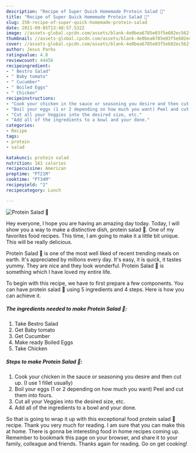 ```yaml
---
description: "Recipe of Super Quick Homemade Protein Salad 🥗"
title: "Recipe of Super Quick Homemade Protein Salad 🥗"
slug: 250-recipe-of-super-quick-homemade-protein-salad
date: 2021-09-05T13:48:57.532Z
image: //assets-global.cpcdn.com/assets/blank-4e0bea6785e03f5e602ec562f230caae08da540cada707380b4fe1bbebba43da.png
thumbnail: //assets-global.cpcdn.com/assets/blank-4e0bea6785e03f5e602ec562f230caae08da540cada707380b4fe1bbebba43da.png
cover: //assets-global.cpcdn.com/assets/blank-4e0bea6785e03f5e602ec562f230caae08da540cada707380b4fe1bbebba43da.png
author: Jesus Parks
ratingvalue: 4.8
reviewcount: 44456
recipeingredient:
- " Bestro Salad"
- " Baby tomato"
- " Cucumber"
- " Boiled Eggs"
- " Chicken"
recipeinstructions:
- "Cook your chicken in the sauce or seasoning you desire and then cut up. (I use 1 fillet usually)"
- "Boil your eggs (1 or 2 depending on how much you want) Peel and cut them into fours."
- "Cut all your Veggies into the desired size, etc."
- "Add all of the ingredients to a bowl and your done."
categories:
- Recipe
tags:
- protein
- salad

katakunci: protein salad 
nutrition: 161 calories
recipecuisine: American
preptime: "PT21M"
cooktime: "PT34M"
recipeyield: "2"
recipecategory: Lunch

---
```



![Protein Salad 🥗](//assets-global.cpcdn.com/assets/blank-4e0bea6785e03f5e602ec562f230caae08da540cada707380b4fe1bbebba43da.png)

Hey everyone, I hope you are having an amazing day today. Today, I will show you a way to make a distinctive dish, protein salad 🥗. One of my favorites food recipes. This time, I am going to make it a little bit unique. This will be really delicious.

Protein Salad 🥗 is one of the most well liked of recent trending meals on earth. It's appreciated by millions every day. It's easy, it is quick, it tastes yummy. They are nice and they look wonderful. Protein Salad 🥗 is something which I have loved my entire life.




To begin with this recipe, we have to first prepare a few components. You can have protein salad 🥗 using 5 ingredients and 4 steps. Here is how you can achieve it.

<!--inarticleads1-->

##### The ingredients needed to make Protein Salad 🥗:

1. Take  Bestro Salad
1. Get  Baby tomato
1. Get  Cucumber
1. Make ready  Boiled Eggs
1. Take  Chicken




<!--inarticleads2-->

##### Steps to make Protein Salad 🥗:

1. Cook your chicken in the sauce or seasoning you desire and then cut up. (I use 1 fillet usually)
1. Boil your eggs (1 or 2 depending on how much you want) Peel and cut them into fours.
1. Cut all your Veggies into the desired size, etc.
1. Add all of the ingredients to a bowl and your done.




So that is going to wrap it up with this exceptional food protein salad 🥗 recipe. Thank you very much for reading. I am sure that you can make this at home. There is gonna be interesting food in home recipes coming up. Remember to bookmark this page on your browser, and share it to your family, colleague and friends. Thanks again for reading. Go on get cooking!
